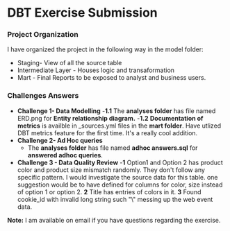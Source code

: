 # DBT Exercise Submission


### Project Organization
I have organized the project in the following way in the model folder:

- Staging- View of all the source table
- Intermediate Layer - Houses logic and transaformation
- Mart - Final Reports to be exposed to analyst and business users.


### Challenges Answers


- **Challenge 1- Data Modelling**
    -**1.1** The **analyses folder** has file named ERD.png for **Entity relationship diagram.**
    -**1.2** **Documentation of metrics** is availble in _sources.yml files in the **mart folder**. 
            Have utlized DBT metrics feature for the first time. It's a really cool addition.
- **Challenge 2- Ad Hoc queries**
    - The **analyses folder** has file named **adhoc answers.sql** for **answered adhoc queries**.
- **Challenge 3 - Data Quality Review**
    -**1** Option1 and Option 2 has product color and product size mismatch randomly. They don't follow any specific pattern. I would investigate the                   source data for this table. one suggestion would be to have defined for columns for color, size instead of option 1 or option 2.
    **2** Title has entries of colors in it. 
    **3** Found cookie_id with invalid long string such  "\\" messing up the web event data. 

**Note:** I am available on email if you have questions regarding the exercise.

